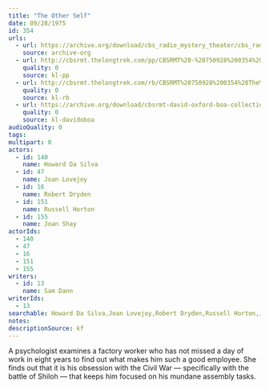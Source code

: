 ```yaml
---
title: "The Other Self"
date: 09/28/1975
id: 354
urls: 
  - url: https://archive.org/download/cbs_radio_mystery_theater/cbs_radio_mystery_theater-0351-0400.zip/cbs_radio_mystery_theater-0351-0400%2Fcbsrmt_0354_the_other_self.mp3
    source: archive-org
  - url: http://cbsrmt.thelongtrek.com/pp/CBSRMT%20-%20750928%200354%20The%20Other%20Self_pp.mp3
    quality: 0
    source: kl-pp
  - url: http://cbsrmt.thelongtrek.com/rb/CBSRMT%20750928%200354%20The%20Other%20Self_wuwm%20recorded%207_10_76.mp3
    quality: 0
    source: kl-rb
  - url: https://archive.org/download/cbsrmt-david-oxford-boa-collection/CBSRMT-750928-0354-repeated-760710-The-Other-Self-(128-44)_WUWM-FM-{BoA}.mp3
    quality: 0
    source: kl-davidoboa
audioQuality: 0
tags: 
multipart: 0
actors:  
  - id: 140
    name: Howard Da Silva  
  - id: 47
    name: Joan Lovejoy  
  - id: 16
    name: Robert Dryden  
  - id: 151
    name: Russell Horton  
  - id: 155
    name: Joan Shay
actorIds:  
  - 140  
  - 47  
  - 16  
  - 151  
  - 155
writers:  
  - id: 13
    name: Sam Dann
writerIds:  
  - 13
searchable: Howard Da Silva,Joan Lovejoy,Robert Dryden,Russell Horton,Joan Shay Sam Dann
notes: 
descriptionSource: kf
---
```

A psychologist examines a factory worker who has not missed a day of work in eight years to find out what makes him such a good employee. She finds out that it is his obsession with the Civil War — specifically with the battle of Shiloh — that keeps him focused on his mundane assembly tasks.